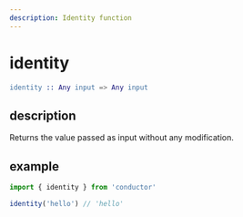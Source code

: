 ```yaml
---
description: Identity function
---
```


# identity

```erlang
identity :: Any input => Any input
```

## description

Returns the value passed as input without any modification.

## example

```javascript
import { identity } from 'conductor'

identity('hello') // 'hello'
```

